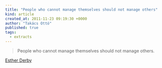 ```yaml
---
title: "People who cannot manage themselves should not manage others"
kind: article
created_at: 2011-11-23 09:19:30 +0000
author: "Takács Ottó"
published: true
tags: 
  - extracts
---
```

>People who cannot manage themselves should not manage others.

[Esther Derby](http://www.estherderby.com/2011/11/new-roles-for-managers-interview-with-lean-magazine.html)

<div class='old-comments'></div>